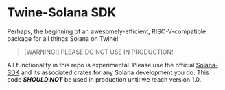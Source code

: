 # Twine-Solana SDK

Perhaps, the beginning of an awesomely-efficient, RISC-V-compatible package for all things Solana on Twine!

> [WARNING!] PLEASE DO NOT USE IN PRODUCTION!

All functionality in this repo is experimental. Please use the official [Solana-SDK](https://github.com/anza-xyz/agave) and its associated crates for any Solana development you do. This code ***SHOULD NOT*** be used in production until we reach version 1.0.
